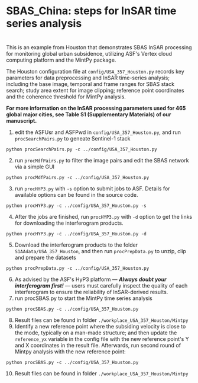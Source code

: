 # SBAS_China: steps for InSAR time series analysis
# 
This is an example from Houston that demonstrates SBAS InSAR processing for monitoring global urban subsidence, utilizing ASF's Vertex cloud computing platform and the MintPy package.

The Houston configuration file at `config/USA_357_Houston.py` records key parameters for data preprocessing and InSAR time-series analysis; including the base image, temporal and frame ranges for SBAS stack search; study area extent for image clipping; reference point coordinates and the coherence threshold for MintPy analysis.

**For more information on the InSAR processing parameters used for 465 global major cities, see Table S1 (Supplementary Materials) of our manuscript.**

1. edit the ASFUsr and ASFPwd in `config/USA_357_Houston.py`, and run `procSearchPairs.py` to geneate Sentinel-1 stack
<pre><code>python procSearchPairs.py -c ../config/USA_357_Houston.py</code></pre>
2. run `procMdfPairs.py` to filter the image pairs and edit the SBAS network via a simple GUI
<pre><code>python procMdfPairs.py -c ../config/USA_357_Houston.py</code></pre>
3. run `procHYP3.py` with `-s` option to submit jobs to ASF. Details for available options can be found in the source code.
<pre><code>python procHYP3.py -c ../config/USA_357_Houston.py -s</code></pre>
4. After the jobs are finished, run `procHYP3.py` with `-d` option to get the links for downloading the interferogram products. 
<pre><code>python procHYP3.py -c ../config/USA_357_Houston.py -d</code></pre>
5. Download the interferogram products to the folder `S1AAdata/USA_357_Houston`, and then run `procPrepData.py` to unzip, clip and prepare the datasets
<pre><code>python procPrepData.py -c ../config/USA_357_Houston.py</code></pre> 
6. As advised by the ASF's HyP3 platform — ***Always doubt your interferogram first!*** — users must carefully inspect the quality of each interferogram to ensure the reliability of InSAR-derived results. 
7. run procSBAS.py to start the MintPy time series analysis
<pre><code>python procSBAS.py -c ../config/USA_357_Houston.py</code></pre> 
8. Result files can be found in folder `./workplace_USA_357_Houston/Mintpy`
9. Identify a new reference point where the subsiding velocity is close to the mode, typically on a man-made structure; and then update the `reference_yx` variable in the config file with the new reference point's Y and X coordinates in the result file. Afterwards, run second round of Mintpy analysis with the new reference point:
<pre><code>python procSBAS.py -c ../config/USA_357_Houston.py</code></pre> 
10. Result files can be found in folder `./workplace_USA_357_Houston/Mintpy`
